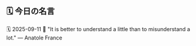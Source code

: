 ## 🗓️ 今日の名言

<!--START_SECTION:quote-->
🗓️ 2025-09-11
💬 "It is better to understand a little than to misunderstand a lot." — Anatole France
<!--END_SECTION:quote-->
